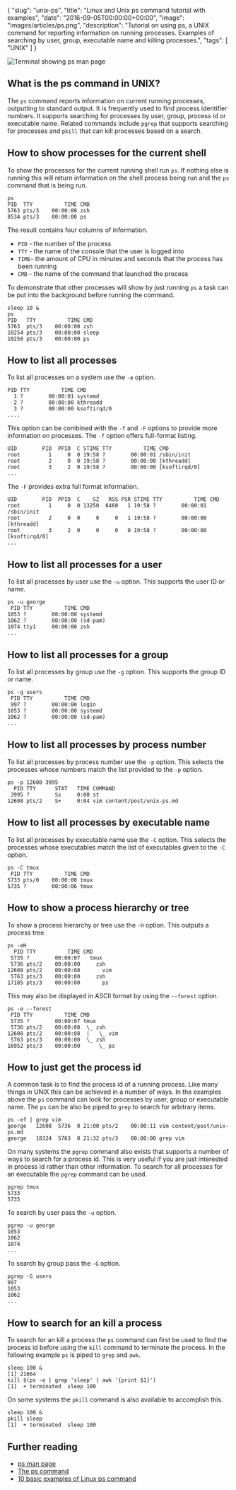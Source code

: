 {
  "slug": "unix-ps",
  "title": "Linux and Unix ps command tutorial with examples",
  "date": "2016-09-05T00:00:00+00:00",
  "image": "images/articles/ps.png",
  "description": "Tutorial on using ps, a UNIX command for reporting information on running processes. Examples of searching by user, group, executable name and killing processes.",
  "tags": [
    "UNIX"
  ]
}

![Terminal showing ps man page][2]

## What is the ps command in UNIX?

The `ps` command reports information on current running processes, outputting to standard output. It is frequently used to find process identifier numbers. It supports searching for processes by user, group, process id or executable name. Related commands include `pgrep` that supports searching for processes and `pkill` that can kill processes based on a search.

## How to show processes for the current shell

To show the processes for the current running shell run `ps`. If nothing else is running this will return information on the shell process being run and the `ps` command that is being run.
  
    ps
    PID  TTY          TIME CMD
    5763 pts/3    00:00:00 zsh
    8534 pts/3    00:00:00 ps

The result contains four columns of information. 

* `PID` - the number of the process
* `TTY` - the name of the console that the user is logged into
* `TIME`- the amount of CPU in minutes and seconds that the process has been running
* `CMD` - the name of the command that launched the process

To demonstrate that other processes will show by just running `ps` a task can be put into the background before running the command.

    sleep 10 &
    ps
    PID   TTY          TIME CMD
    5763  pts/3    00:00:00 zsh
    10254 pts/3    00:00:00 sleep
    10258 pts/3    00:00:00 ps

## How to list all processes 

To list all processes on a system use the `-e` option. 

    PID TTY          TIME CMD
      1 ?        00:00:01 systemd
      2 ?        00:00:00 kthreadd
      3 ?        00:00:00 ksoftirqd/0
    ....  

This option can be combined with the `-f` and `-F` options to provide more information on processes. The `-f` option offers full-format listing.

    UID        PID  PPID  C STIME TTY          TIME CMD
    root         1     0  0 19:58 ?        00:00:01 /sbin/init
    root         2     0  0 19:58 ?        00:00:00 [kthreadd]
    root         3     2  0 19:58 ?        00:00:00 [ksoftirqd/0]
    ...

The `-F` provides extra full format information.

    UID        PID  PPID  C    SZ   RSS PSR STIME TTY          TIME CMD
    root         1     0  0 13250  6460   1 19:58 ?        00:00:01 /sbin/init
    root         2     0  0     0     0   1 19:58 ?        00:00:00 [kthreadd]
    root         3     2  0     0     0   0 19:58 ?        00:00:00 [ksoftirqd/0]
    ...

## How to list all processes for a user

To list all processes by user use the `-u` option. This supports the user ID or name. 

    ps -u george
     PID TTY          TIME CMD
    1053 ?        00:00:00 systemd
    1062 ?        00:00:00 (sd-pam)
    1074 tty1     00:00:00 zsh
    ...

## How to list all processes for a group

To list all processes by group use the `-g` option. This supports the group ID or name. 

    ps -g users
     PID TTY          TIME CMD
     997 ?        00:00:00 login
    1053 ?        00:00:00 systemd
    1062 ?        00:00:00 (sd-pam)
    ...

## How to list all processes by process number

To list all processes by process number use the `-p` option. This selects the processes whose numbers match the list provided to the `-p` option.

    ps -p 12608 3995
      PID TTY      STAT   TIME COMMAND
     3995 ?        Ss     0:00 st
    12608 pts/2    S+     0:04 vim content/post/unix-ps.md


## How to list all processes by executable name 

To list all processes by executable name use the `-C` option. This selects the processes whose executables match the list of executables given to the `-C` option.

    ps -C tmux
     PID TTY          TIME CMD
    5733 pts/0    00:00:00 tmux
    5735 ?        00:00:06 tmux
 
## How to show a process hierarchy or tree

To show a process hierarchy or tree use the `-H` option. This outputs a process tree.

    ps -eH
      PID TTY          TIME CMD
     5735 ?        00:00:07   tmux
     5736 pts/2    00:00:00     zsh
    12608 pts/2    00:00:08       vim
     5763 pts/3    00:00:00     zsh
    17185 pts/3    00:00:00       ps

This may also be displayed in ASCII format by using the `--forest` option.

    ps -e --forest
     PID TTY          TIME CMD
     5735 ?        00:00:07 tmux
     5736 pts/2    00:00:00  \_ zsh
    12608 pts/2    00:00:08  |   \_ vim
     5763 pts/3    00:00:00  \_ zsh
    16952 pts/3    00:00:00      \_ ps

## How to just get the process id

A common task is to find the process id of a running process. Like many things in UNIX this can be achieved in a number of ways. In the examples above the `ps` command can look for processes by user, group or executable name. The `ps` can be also be piped to `grep` to search for arbitrary items.

    ps -ef | grep vim
    george   12608  5736  0 21:00 pts/2    00:00:11 vim content/post/unix-ps.md
    george   18324  5763  0 21:32 pts/3    00:00:00 grep vim

On many systems the `pgrep` command also exists that supports a number of ways to search for a process id. This is very useful if you are just interested in process id rather than other information. To search for all processes for an executable the `pgrep` command can be used.

    pgrep tmux
    5733
    5735

To search by user pass the `-u` option.

    pgrep -u george
    1053
    1062
    1074
    ...

To search by group pass the `-G` option.

    pgrep -G users
    997
    1053
    1062
    ...
  
## How to search for an kill a process

To search for an kill a process the `ps` command can first be used to find the process id before using the `kill` command to terminate the process. In the following example `ps` is piped to `grep` and `awk`.

    sleep 100 &
    [1] 21664
    kill $(ps -e | grep 'sleep' | awk '{print $1}')
    [1]  + terminated  sleep 100
  
On some systems the `pkill` command is also available to accomplish this.

    sleep 100 &
    pkill sleep
    [1]  + terminated  sleep 100

## Further reading 
* [ps man page][1]
* [The ps command][3]
* [10 basic examples of Linux ps command][4]

[1]: http://linux.die.net/man/1/ps
[2]: https://shapeshed.com/images/articles/ps.png "Linux and Unix ps command"
[3]: http://www.linfo.org/ps.html
[4]: http://www.binarytides.com/linux-ps-command/
